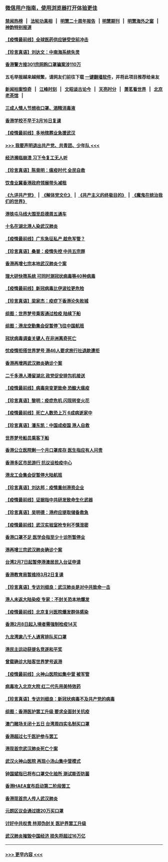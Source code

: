### [微信用户指南，使用浏览器打开体验更佳](https://github.com/gfw-breaker/banned-news1/blob/master/indexes/wechat-guide.md?t=0)
#### [禁闻热榜](热点新闻.md?t=0)  &nbsp;&nbsp;|&nbsp;&nbsp; [法轮功真相](https://github.com/gfw-breaker/truth/blob/master/README.md?t=0) &nbsp;&nbsp;|&nbsp;&nbsp; [明慧二十周年报告](https://github.com/gfw-breaker/mh-reports/blob/master/README.md?t=0) &nbsp;&nbsp;|&nbsp;&nbsp;[明慧期刊](https://github.com/gfw-breaker/mh-qikan) &nbsp;&nbsp;|&nbsp;&nbsp; [明慧海外之窗](https://github.com/gfw-breaker/mh-news/blob/master/README.md?t=0) &nbsp;&nbsp;|&nbsp;&nbsp; [神韵特别报道](https://github.com/gfw-breaker/mh-news/blob/master/shenyun.md?t=0)
#### [【疫情最前线】全球医药供应链受空前冲击](../pages/nsc415/n11869614.md?t=02161333) 
#### [【珍言真语】刘达文：中南海系统失灵](../pages/nsc415/n11869465.md?t=02161333) 
#### [香港警方接301宗网购口罩骗案涉110万](../pages/nsc415/n11867572.md?t=02161333) 
#### 五毛举报越来越频繁，请网友们前往下载 [一键翻墙软件](https://github.com/gfw-breaker/ssr-accounts)，并将此项目推荐给亲友
#### [新闻拍案惊奇](https://github.com/gfw-breaker/banned-news1/blob/master/pages/link4.md) &nbsp;&nbsp;|&nbsp;&nbsp; [江峰时刻](https://github.com/gfw-breaker/banned-news1/blob/master/pages/link4.md) &nbsp;&nbsp;|&nbsp;&nbsp; [文昭谈古论今](https://github.com/gfw-breaker/banned-news1/blob/master/pages/link4.md) &nbsp;&nbsp;|&nbsp;&nbsp; [天亮时分](https://github.com/gfw-breaker/banned-news1/blob/master/pages/link4.md) &nbsp;&nbsp;|&nbsp;&nbsp; [萧茗看世界](https://github.com/gfw-breaker/banned-news1/blob/master/pages/link4.md) &nbsp;&nbsp;|&nbsp;&nbsp; [北京老茶馆](https://github.com/gfw-breaker/banned-news1/blob/master/pages/link4.md) &nbsp;&nbsp;|&nbsp;&nbsp; 
#### [三成人情人节想收口罩、酒精消毒液](../pages/nsc415/n11867523.md?t=02161333) 
#### [香港学校不早于3月16日复课](../pages/nsc415/n11867498.md?t=02161333) 
#### [【疫情最前线】多地殡葬业急援武汉](../pages/nsc415/n11866914.md?t=02161333) 
#### [>>> 我要声明退出共产党、共青团、少年队 <<<](https://github.com/begood0513/goodnews/blob/master/quit/letter.md) 
#### [经济濒临崩溃 习下令复工无人听](../pages/nsc415/n11867269.md?t=02161333) 
#### [【珍言真语】陈竟明：瘟疫时代 全民自救](../pages/nsc415/n11866765.md?t=02161333) 
#### [饮食业冀香港政府领展带头减租](../pages/nsc415/n11864876.md?t=02161333) 
#### [《九评共产党》](https://github.com/begood0513/9ping.md/blob/master/README.md) &nbsp;|&nbsp; [《解体党文化》](../../../../jtdwh.md/blob/master/README.md)  &nbsp;|&nbsp; [《共产主义的终极目的》](../../../../gczydzjmd.md/blob/master/README.md) &nbsp;|&nbsp; [《魔鬼在统治我们的世界》](../../../../mgztzwmdsj.md/blob/master/README.md) 
#### [港铁屯马线大围至启德周五通车](../pages/nsc415/n11864842.md?t=02161333) 
#### [十名在湖北港人染武汉肺炎](../pages/nsc415/n11864807.md?t=02161333) 
#### [【疫情最前线】广东急征私产 趁危军管？](../pages/nsc415/n11864205.md?t=02161333) 
#### [【珍言真语】桑普：疫情失控 中共五宗罪](../pages/nsc415/n11864157.md?t=02161333) 
#### [香港再增七宗本地武汉肺炎个案](../pages/nsc415/n11862405.md?t=02161333) 
#### [理大研快筛系统 可同时测冠状病毒等40种病毒](../pages/nsc415/n11862376.md?t=02161333) 
#### [【疫情最前线】新冠病毒比伊波拉更危险](../pages/nsc415/n11862199.md?t=02161333) 
#### [【珍言真语】梁家杰：疫症下香港沦失败城](../pages/nsc415/n11861588.md?t=02161333) 
#### [组图：世界梦号乘客通过检疫 陆续下船](../pages/nsc415/n11858302.md?t=02161333) 
#### [组图：港龙空勤集会促暂停飞往中国航班](../pages/nsc415/n11858190.md?t=02161333) 
#### [冠状病毒调查关键人 在非洲离奇死亡](../pages/nsc415/n11859798.md?t=02161333) 
#### [忧疫情拒搭世界梦号 港46人要求旅行社退款遭拒](../pages/nsc415/n11859849.md?t=02161333) 
#### [香港再增两武汉肺炎确诊个案](../pages/nsc415/n11859833.md?t=02161333) 
#### [二千多港人滞留湖北 政党促安排包机接送](../pages/nsc415/n11859831.md?t=02161333) 
#### [【疫情最前线】病毒突变更致命 恐酿大瘟疫](../pages/nsc415/n11859604.md?t=02161333) 
#### [【珍言真语】黎明：疫症危机 闪现转变火花](../pages/nsc415/n11859199.md?t=02161333) 
#### [【疫情最前线】死亡人数恐上万 6成病逝家中](../pages/nsc415/n11856687.md?t=02161333) 
#### [【珍言真语】潘东凯：中国成疫国 港人自救](../pages/nsc415/n11856962.md?t=02161333) 
#### [世界梦号船员乘客下船](../pages/nsc415/n11856883.md?t=02161333) 
#### [香港公立医院剩一个月口罩库存 医生指应有人问责](../pages/nsc415/n11856875.md?t=02161333) 
#### [香港多区市民游行 抗议设检疫中心](../pages/nsc415/n11856866.md?t=02161333) 
#### [港龙工会集会促暂停大陆航班](../pages/nsc415/n11856840.md?t=02161333) 
#### [【珍言真语】刘达邦：疫情重创港资企业](../pages/nsc415/n11854274.md?t=02161333) 
#### [【疫情最前线】证据指中共研发致命生化武器](../pages/nsc415/n11853087.md?t=02161333) 
#### [【珍言真语】吴明德：港府应提取储备救急](../pages/nsc415/n11852734.md?t=02161333) 
#### [【疫情最前线】武汉实验室抢专利不慎泄密](../pages/nsc415/n11850310.md?t=02161333) 
#### [香港口罩不足 医学会指至少十诊所暂停业](../pages/nsc415/n11850301.md?t=02161333) 
#### [港再增三宗武汉肺炎确诊个案](../pages/nsc415/n11850328.md?t=02161333) 
#### [台湾2月7日起暂停港澳居民入台证申请](../pages/nsc415/n11850304.md?t=02161333) 
#### [香港教育局暂维持3月2日复课](../pages/nsc415/n11850260.md?t=02161333) 
#### [【珍言真语】专访刘细良：武汉肺炎是对中共致命一击](../pages/nsc415/n11849934.md?t=02161333) 
#### [港人未返大陆染疫 专家：不封关恐本地爆发](../pages/nsc415/n11848021.md?t=02161333) 
#### [【疫情最前线】北京复兴医院爆发群体感染](../pages/nsc415/n11847626.md?t=02161333) 
#### [香港2月8日起入境者需强制检疫14天](../pages/nsc415/n11847658.md?t=02161333) 
#### [九龙湾逾八千人通宵排队买口罩](../pages/nsc415/n11847647.md?t=02161333) 
#### [港民主运动获提名竞逐和平奖](../pages/nsc415/n11847633.md?t=02161333) 
#### [曾载确诊大陆客世界梦号返港](../pages/nsc415/n11847608.md?t=02161333) 
#### [【疫情最前线】火神山医院如集中营 被军管](../pages/nsc415/n11847524.md?t=02161333) 
#### [病毒攻入北京大院 红二代先用美特效药](../pages/nsc415/n11847427.md?t=02161333) 
#### [【珍言真语】专访刘细良：新冠状病毒不及共产党的病毒](../pages/nsc415/n11847164.md?t=02161333) 
#### [组图：香港医护罢工升级 要求全面封关抗疫](../pages/nsc415/n11844107.md?t=02161333) 
#### [澳门赌场关闭十五日 台湾周四实名制买口罩](../pages/nsc415/n11845083.md?t=02161333) 
#### [香港超过七千医护参与罢工](../pages/nsc415/n11845051.md?t=02161333) 
#### [港现首宗武汉肺炎死亡个案](../pages/nsc415/n11844998.md?t=02161333) 
#### [武汉火神山医院 再现小汤山集中营模式](../pages/nsc415/n11844763.md?t=02161333) 
#### [钟国斌指已将布口罩交化验所 测试能否防菌](../pages/nsc415/n11842783.md?t=02161333) 
#### [香港HAEA宣布启动第二阶段罢工](../pages/nsc415/n11842723.md?t=02161333) 
#### [香港现首宗人传人武汉肺炎](../pages/nsc415/n11842766.md?t=02161333) 
#### [元朗区议会通过拨20万买口罩](../pages/nsc415/n11842754.md?t=02161333) 
#### [讨好中共权贵 林郑伪封关 医护界罢工升级](../pages/nsc415/n11842359.md?t=02161333) 
#### [武汉肺炎摧毁中国经济 损失将超过16万亿](../pages/nsc415/n11839723.md?t=02161333) 

----
#### [ >>> 更早内容 <<< ](../indexes/nsc415-earlier.md)
